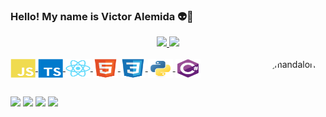 ### Hello! My name is Victor Alemida 👽🖖

<div align="center">
  <a href="https://github.com/ViiictorAlmeida">
  <img height="180em" src="https://github-readme-stats.vercel.app/api?username=ViiictorAlmeida&show_icons=true&theme=dark&include_all_commits=true&count_private=true"/>
  <img height="180em" src="https://github-readme-stats.vercel.app/api/top-langs/?username=ViiictorAlmeida&layout=compact&langs_count=7&theme=dark"/>
</div>

  <div style="display: inline_block"><br>
  <img align="center" alt="VA-Js" height="30" width="40" src="https://raw.githubusercontent.com/devicons/devicon/master/icons/javascript/javascript-plain.svg">
  <img align="center" alt="VA-Ts" height="30" width="40" src="https://raw.githubusercontent.com/devicons/devicon/master/icons/typescript/typescript-plain.svg">
  <img align="center" alt="VA-React" height="30" width="40" src="https://raw.githubusercontent.com/devicons/devicon/master/icons/react/react-original.svg">
  <img align="center" alt="VA-HTML" height="30" width="40" src="https://raw.githubusercontent.com/devicons/devicon/master/icons/html5/html5-original.svg">
  <img align="center" alt="VA-CSS" height="30" width="40" src="https://raw.githubusercontent.com/devicons/devicon/master/icons/css3/css3-original.svg">
  <img align="center" alt="VA-Python" height="30" width="40" src="https://raw.githubusercontent.com/devicons/devicon/master/icons/python/python-original.svg">
  <img align="center" alt="VA-Csharp" height="30" width="40" src="https://raw.githubusercontent.com/devicons/devicon/master/icons/csharp/csharp-original.svg">
  <img align="right" alt="mandalorian" height="150" style="border-radius:50px;" src="https://www.icegif.com/wp-content/uploads/icegif-1301.gif">
</div>
  
  ##
  
  <div> 
  <a href="https://instagram.com/v.almeida97" target="_blank"><img src="https://img.shields.io/badge/-Instagram-%23E4405F?style=for-the-badge&logo=instagram&logoColor=white" target="_blank"></a>
 <a href="https://discord.gg/Victor - L0RD1Z3RA#0451" target="_blank"><img src="https://img.shields.io/badge/Discord-7289DA?style=for-the-badge&logo=discord&logoColor=white" target="_blank"></a> 
  <a href = "mailto:v.almeida0897@gmail.com"><img src="https://img.shields.io/badge/-Gmail-%23333?style=for-the-badge&logo=gmail&logoColor=white" target="_blank"></a>
  <a href="https://www.linkedin.com/in/victoralmeida-97/" target="_blank"><img src="https://img.shields.io/badge/-LinkedIn-%230077B5?style=for-the-badge&logo=linkedin&logoColor=white" target="_blank"></a> 
  </div>
